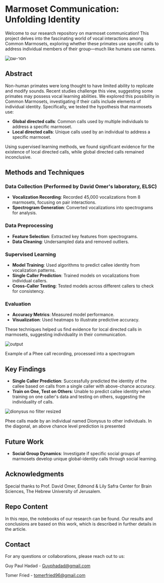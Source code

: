 # Marmoset Communication: Unfolding Identity

Welcome to our research repository on marmoset communication! This project delves into the fascinating world of vocal interactions among Common Marmosets, exploring whether these primates use specific calls to address individual members of their group—much like humans use names.


![חסר-שם](https://github.com/tomerfried/Marmosets-Communication---Unfolding-Identity/assets/68680809/74a7eee3-8270-4284-82af-d4a0c06f4f17)



## Abstract

Non-human primates were long thought to have limited ability to replicate and modify sounds. Recent studies challenge this view, suggesting some primates may possess vocal learning abilities. We explored this possibility in Common Marmosets, investigating if their calls include elements of individual identity. Specifically, we tested the hypothesis that marmosets use:
- **Global directed calls**: Common calls used by multiple individuals to address a specific marmoset.
- **Local directed calls**: Unique calls used by an individual to address a specific marmoset.

Using supervised learning methods, we found significant evidence for the existence of local directed calls, while global directed calls remained inconclusive.

## Methods and Techniques

### Data Collection (Performed by David Omer's laboratory, ELSC)
- **Vocalization Recording**: Recorded 45,000 vocalizations from 8 marmosets, focusing on pair interactions.
- **Spectrogram Generation**: Converted vocalizations into spectrograms for analysis.

### Data Preprocessing
- **Feature Selection**: Extracted key features from spectrograms.
- **Data Cleaning**: Undersampled data and removed outliers.

### Supervised Learning
- **Model Training**: Used algorithms to predict callee identity from vocalization patterns.
- **Single Caller Prediction**: Trained models on vocalizations from individual callers.
- **Cross-Caller Testing**: Tested models across different callers to check for consistency.

### Evaluation
- **Accuracy Metrics**: Measured model performance.
- **Visualization**: Used heatmaps to illustrate predictive accuracy.

These techniques helped us find evidence for local directed calls in marmosets, suggesting individuality in their communication.

![output](https://github.com/tomerfried/Marmosets-Communication---Unfolding-Identity/assets/68680809/5286119a-6afc-4f57-be34-3ce8e6a3a54a)

Example of a Phee call recording, processed into a spectrogram


## Key Findings

- **Single Caller Prediction**: Successfully predicted the identity of the callee based on calls from a single caller with above-chance accuracy.
- **Train on One, Test on Others**: Unable to predict callee identity when training on one caller's data and testing on others, suggesting the individuality of calls.

![dionysus no filter resized](https://github.com/tomerfried/Marmosets-Communication---Unfolding-Identity/assets/68680809/1405bfc7-930a-4878-95cd-184a24eeb605)

Phee calls made by an individual named Dionysus to other individuals. In the diagonal, an above chance level prediction is presented


## Future Work

- **Social Group Dynamics**: Investigate if specific social groups of marmosets develop unique global-identity calls through social learning.

## Acknowledgments

Special thanks to Prof. David Omer, Edmond & Lily Safra Center for Brain Sciences, The Hebrew University of Jerusalem.

## Repo Content

In this repo, the notebooks of our research can be found. Our results and conclusions are based on this work, which is described in further details in the article.

## Contact

For any questions or collaborations, please reach out to us:

Guy Paul Hadad - Guyphadad@gmail.com

Tomer Fried - tomerfried96@gmail.com
